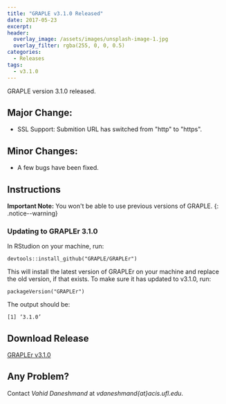 ```yaml
---
title: "GRAPLE v3.1.0 Released"
date: 2017-05-23
excerpt:
header:
  overlay_image: /assets/images/unsplash-image-1.jpg
  overlay_filter: rgba(255, 0, 0, 0.5)
categories:
  - Releases
tags:
  - v3.1.0
---
```


GRAPLE version 3.1.0 released.

## Major Change:

* SSL Support: Submition URL has switched from "http" to "https".

## Minor Changes:

* A few bugs have been fixed.

## Instructions

**Important Note:** You won't be able to use previous versions of GRAPLE.
{: .notice--warning}

### Updating to GRAPLEr 3.1.0

In RStudion on your machine, run:

```
devtools::install_github("GRAPLE/GRAPLEr")
```

This will install the latest version of GRAPLEr on your machine and replace the old version, if that exists.
To make sure it has updated to v3.1.0, run:

```
packageVersion("GRAPLEr")
```

The output should be:

```
[1] ‘3.1.0’
```

## Download Release

[GRAPLEr v3.1.0](https://github.com/GRAPLE/GRAPLEr/releases/tag/v3.1.0)

## Any Problem?

Contact *Vahid Daneshmand* at *vdaneshmand{at}acis.ufl.edu*.
